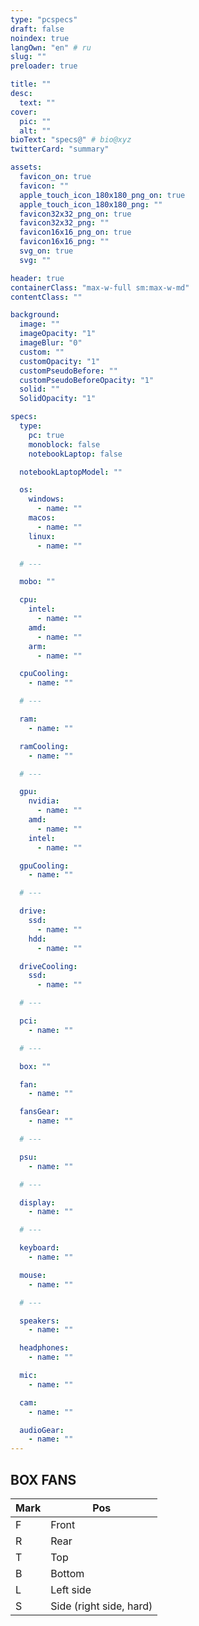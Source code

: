 ```yaml
---
type: "pcspecs"
draft: false
noindex: true
langOwn: "en" # ru
slug: ""
preloader: true

title: ""
desc:
  text: ""
cover:
  pic: ""
  alt: ""
bioText: "specs@" # bio@xyz
twitterCard: "summary"

assets:
  favicon_on: true
  favicon: ""
  apple_touch_icon_180x180_png_on: true
  apple_touch_icon_180x180_png: ""
  favicon32x32_png_on: true
  favicon32x32_png: ""
  favicon16x16_png_on: true
  favicon16x16_png: ""
  svg_on: true
  svg: ""

header: true
containerClass: "max-w-full sm:max-w-md"
contentClass: ""

background:
  image: ""
  imageOpacity: "1"
  imageBlur: "0"
  custom: ""
  customOpacity: "1"
  customPseudoBefore: ""
  customPseudoBeforeOpacity: "1"
  solid: ""
  SolidOpacity: "1"

specs:
  type:
    pc: true
    monoblock: false
    notebookLaptop: false

  notebookLaptopModel: ""

  os:
    windows:
      - name: ""
    macos:
      - name: ""
    linux:
      - name: ""

  # ---

  mobo: ""

  cpu:
    intel:
      - name: ""
    amd:
      - name: ""
    arm:
      - name: ""

  cpuCooling:
    - name: ""

  # ---

  ram:
    - name: ""

  ramCooling:
    - name: ""

  # ---

  gpu:
    nvidia:
      - name: ""
    amd:
      - name: ""
    intel:
      - name: ""

  gpuCooling:
    - name: ""

  # ---

  drive:
    ssd:
      - name: ""
    hdd:
      - name: ""

  driveCooling:
    ssd:
      - name: ""

  # ---

  pci:
    - name: ""

  # ---

  box: ""

  fan:
    - name: ""

  fansGear:
    - name: ""

  # ---

  psu:
    - name: ""

  # ---

  display:
    - name: ""

  # ---

  keyboard:
    - name: ""

  mouse:
    - name: ""

  # ---

  speakers:
    - name: ""

  headphones:
    - name: ""

  mic:
    - name: ""

  cam:
    - name: ""

  audioGear:
    - name: ""
---
```


## BOX FANS

| Mark | Pos                     |
| ---- | ----------------------- |
| F    | Front                   |
| R    | Rear                    |
| T    | Top                     |
| B    | Bottom                  |
| L    | Left side               |
| S    | Side (right side, hard) |
